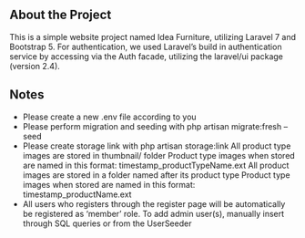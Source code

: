 ## About the Project

This is a simple website project named Idea Furniture, utilizing Laravel 7 and Bootstrap 5. 
For authentication, we used Laravel’s build in authentication service by accessing via the Auth facade, utilizing the laravel/ui package (version 2.4).

## Notes

* Please create a new .env file according to you
* Please perform migration and seeding with php artisan migrate:fresh –seed
* Please create storage link with php artisan storage:link
    All product type images are stored in thumbnail/ folder
    Product type images when stored are named in this format: timestamp_productTypeName.ext
    All product images are stored in a folder named after its product type
    Product type images when stored are named in this format: timestamp_productName.ext
* All users who registers through the register page will be automatically be registered as ‘member’ role. To add admin user(s), manually insert through SQL queries or from the UserSeeder
